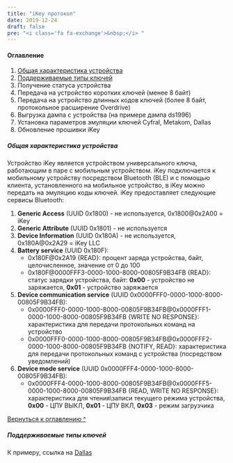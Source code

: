 ```yaml
---
title: "iKey протокол"
date: 2019-12-24
draft: false
pre: "<i class='fa fa-exchange'>&nbsp;</i> "
---
```

#### Оглавление
1. [Общая характеристика устройства](#общая-характеристика-устройства)
2. [Поддерживаемые типы ключей](#поддерживаемые-типы-ключей)
3. Получение статуса устройства
4. Передача на устройство коротких ключей (менее 8 байт)
5. Передача на устройство длинных кодов ключей (более 8 байт, протокольное расширение Overdrive)
6. Выгрузка дампа с устройства (на примере дампа ds1996)
7. Установка параметров эмуляции ключей Cyfral, Metakom, Dallas
8. Обновление прошивки iKey

##### Общая характеристика устройства
Устройство iKey является устройством универсального ключа, работающим в паре с мобильным устройством. iKey подключается к мобильному устройству посредством Bluetooth (BLE) и с помощью клиента, установленного на мобильное устройство, в iKey можно передать на эмуляцию коды ключей. iKey предоставляет следующие сервисы Bluetooth:

1. **Generic Access** (UUID 0x1800) - не используется, 0x1800@0x2A00 = iKey
2. **Generic Attribute** (UUID 0x1801) - не используется
3. **Device Information** (UUID 0x180A) - не используется, 0x180A@0x2A29 = iKey LLC
4. **Battery service** (UUID 0x180F):
	* 0x180F@0x2A19 {READ}: процент заряда устройства, байт, целочисленное, значение от 0 до 100
	* 0x180F@0000FFF3-0000-1000-8000-00805F9B34FB {READ}: статус зарядки устройства, байт: **0x00** - устройство не заряжается, **0x01** - устройство заряжается
5. **Device communication service** (UUID 0x0000FFF0-0000-1000-8000-00805F9B34FB):
	* 0x0000FFF0-0000-1000-8000-00805F9B34FB@0x0000FFF1-0000-1000-8000-00805F9B34FB {WRITE NO RESPONSE}: характеристика для передачи протокольных команд на устройство
	* 0x0000FFF0-0000-1000-8000-00805F9B34FB@0x0000FFF2-0000-1000-8000-00805F9B34FB {NOTIFY, READ}: характеристика для передачи протокольных команд с устройства (посредством уведомлений)
6. **Device mode service** (UUID 0x0000FFF4-0000-1000-8000-00805F9B34FB):
	* 0x0000FFF4-0000-1000-8000-00805F9B34FB@0x0000FFF5-0000-1000-8000-00805F9B34FB {READ, WRITE NO RESPONSE}: характеристика для чтения\записи текущего режима устройства, **0x00** - ЦПУ ВЫКЛ, **0x01** - ЦПУ ВКЛ, **0x03** - режим загрузчика

[Вернуться к оглавлению ^](#оглавление)

##### Поддерживаемые типы ключей
К примеру, ссылка на [Dallas](/docs/keys/#dallas)
